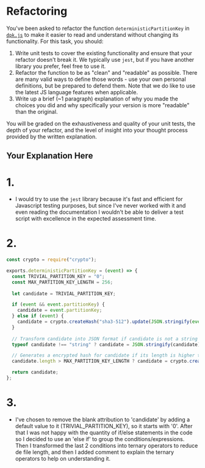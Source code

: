 # Refactoring

You've been asked to refactor the function `deterministicPartitionKey` in [`dpk.js`](dpk.js) to make it easier to read and understand without changing its functionality. For this task, you should:

1. Write unit tests to cover the existing functionality and ensure that your refactor doesn't break it. We typically use `jest`, but if you have another library you prefer, feel free to use it.
2. Refactor the function to be as "clean" and "readable" as possible. There are many valid ways to define those words - use your own personal definitions, but be prepared to defend them. Note that we do like to use the latest JS language features when applicable.
3. Write up a brief (~1 paragraph) explanation of why you made the choices you did and why specifically your version is more "readable" than the original.

You will be graded on the exhaustiveness and quality of your unit tests, the depth of your refactor, and the level of insight into your thought process provided by the written explanation.

## Your Explanation Here
 # 1. 
  - I would try to use the `jest` library because it's fast and efficient for Javascript testing purposes, but since I've never worked with it and even reading the documentation I wouldn't be able to deliver a test script with excellence in the expected assessment time.

 # 2. 
```js
const crypto = require("crypto");

exports.deterministicPartitionKey = (event) => {
  const TRIVIAL_PARTITION_KEY = "0";
  const MAX_PARTITION_KEY_LENGTH = 256;
  
  let candidate = TRIVIAL_PARTITION_KEY;

  if (event && event.partitionKey) {
    candidate = event.partitionKey;
  } else if (event) {
    candidate = crypto.createHash("sha3-512").update(JSON.stringify(event)).digest("hex");
  }
  
  // Transform candidate into JSON format if candidate is not a string
  typeof candidate !== "string" ? candidate = JSON.stringify(candidate) : undefined;

  // Generates a encrypted hash for candidate if its length is higher than 256
  candidate.length > MAX_PARTITION_KEY_LENGTH ? candidate = crypto.createHash("sha3-512").update(candidate).digest("hex") : undefined;

  return candidate;
};
```
# 3.
 - I've chosen to remove the blank attribution to 'candidate' by adding a default value to it (TRIVIAL_PARTITION_KEY), so it starts with '0'. After that I was not happy with the quantity of if/else statements in the code so I decided to use an 'else if' to group the conditions/expressions. Then I transformed the last 2 conditions into ternary operators to reduce de file length, and then I added comment to explain the ternary operators to help on understanding it.
